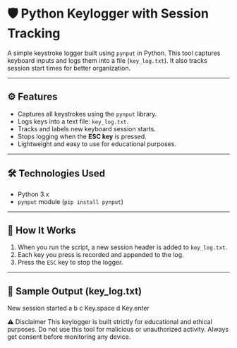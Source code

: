 # 🛡️ Python Keylogger with Session Tracking

A simple keystroke logger built using `pynput` in Python. This tool captures keyboard inputs and logs them into a file (`key_log.txt`). It also tracks session start times for better organization.

---

## ⚙️ Features

- Captures all keystrokes using the `pynput` library.
- Logs keys into a text file: `key_log.txt`.
- Tracks and labels new keyboard session starts.
- Stops logging when the **ESC key** is pressed.
- Lightweight and easy to use for educational purposes.

---

## 🛠️ Technologies Used

- Python 3.x
- `pynput` module (`pip install pynput`)

---

## 🚀 How It Works

1. When you run the script, a new session header is added to `key_log.txt`.
2. Each key you press is recorded and appended to the log.
3. Press the `ESC` key to stop the logger.

---

## 🧪 Sample Output (key_log.txt)

New session started
a
b
c
Key.space
d
Key.enter





⚠️ Disclaimer
This keylogger is built strictly for educational and ethical purposes. Do not use this tool for malicious or unauthorized activity. Always get consent before monitoring any device.

